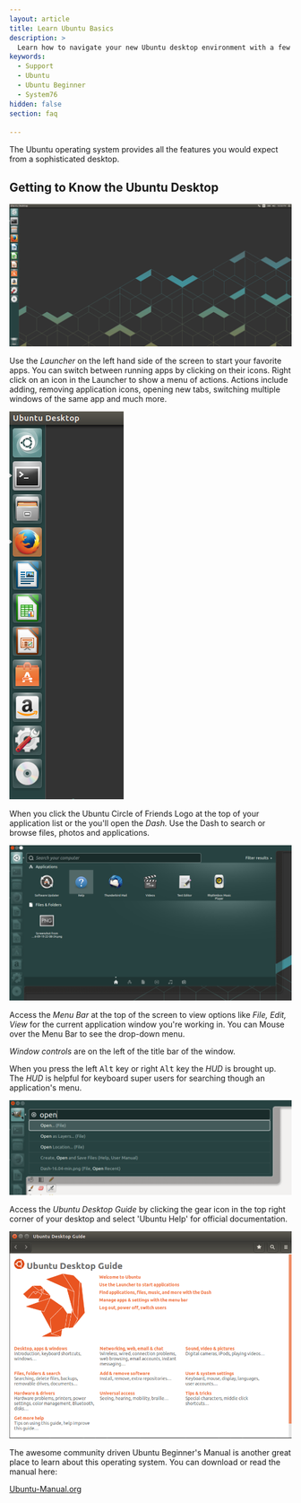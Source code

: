 ```yaml
---
layout: article
title: Learn Ubuntu Basics
description: >
  Learn how to navigate your new Ubuntu desktop environment with a few easy tips.
keywords:
  - Support
  - Ubuntu
  - Ubuntu Beginner
  - System76
hidden: false
section: faq

---
```


  The Ubuntu operating system provides all the features you would expect from a sophisticated desktop.

## Getting to Know the Ubuntu Desktop

![Ubuntu Desktop](/images/ubuntu-basics/Launcher-16.04.png)

Use the *Launcher* on the left hand side of the screen to start your favorite apps.  You can switch between running apps by clicking on their icons. Right click on an icon in the Launcher to show a menu of actions. Actions include adding, removing application icons, opening new tabs, switching multiple windows of the same app and much more.

![Ubuntu Desktop](/images/ubuntu-basics/Launcher-16.04-min.png)

When you click the Ubuntu Circle of Friends Logo at the top of your application list or the <kbd><span class="fl-ubuntu-inverse"></span></kbd> you'll open the *Dash.* Use the Dash to search or browse files, photos and applications.

![Ubuntu Desktop](/images/ubuntu-basics/Dash-16.04-min.png)

Access the *Menu Bar* at the top of the screen to view options like *File, Edit, View* for the current application window you're working in. You can Mouse over the Menu Bar to see the drop-down menu.

*Window controls* are on the left of the title bar of the window.

When you press the left <kbd>Alt</kbd> key or right <kbd>Alt</kbd> key the *HUD* is brought up. The *HUD* is helpful for keyboard super users for searching though an application's menu.

![Ubuntu Desktop](/images/ubuntu-basics/HUD-16.04-min.png)

Access the *Ubuntu Desktop Guide* by clicking the gear icon in the top right corner of your desktop and select 'Ubuntu Help' for official documentation.

![Ubuntu Desktop](/images/ubuntu-basics/Ubuntu-Desktop-Guide-16.04.png)

The awesome community driven Ubuntu Beginner's Manual is another great place to learn about this operating system.  You can download or read the manual here:

[Ubuntu-Manual.org](http://ubuntu-manual.org)
